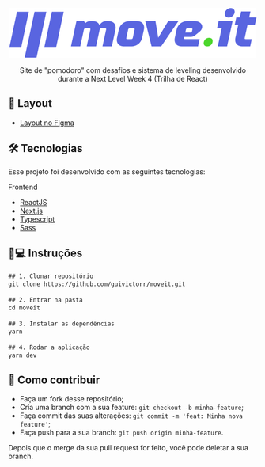 <div align="center"><img src="./public/logo-full.svg" /></div>

<p align='center'>Site de "pomodoro" com desafios e sistema de leveling desenvolvido durante a Next Level Week 4 (Trilha de React)</p>

## 💄 Layout

- [Layout no Figma](<https://www.figma.com/file/4DQmeN9Ix03Jzfyyweduoz/Move.it-1.0-(Copy)?node-id=160:2761>)

## 🛠 Tecnologias

Esse projeto foi desenvolvido com as seguintes tecnologias:

Frontend

- [ReactJS](https://pt-br.reactjs.org)
- [Next.js](https://nextjs.org)
- [Typescript](typescriptlang.org/)
- [Sass](https://sass-lang.com)

## 📱💻 Instruções

```
## 1. Clonar repositório
git clone https://github.com/guivictorr/moveit.git

## 2. Entrar na pasta
cd moveit

## 3. Instalar as dependências
yarn

## 4. Rodar a aplicação
yarn dev
```

## 🤔 Como contribuir

- Faça um fork desse repositório;
- Cria uma branch com a sua feature: `git checkout -b minha-feature`;
- Faça commit das suas alterações: `git commit -m 'feat: Minha nova feature'`;
- Faça push para a sua branch: `git push origin minha-feature`.

Depois que o merge da sua pull request for feito, você pode deletar a sua branch.
